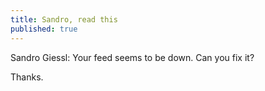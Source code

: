 ```yaml
---
title: Sandro, read this
published: true
---
```


Sandro Giessl: Your feed seems to be down. Can you fix it?

Thanks.
